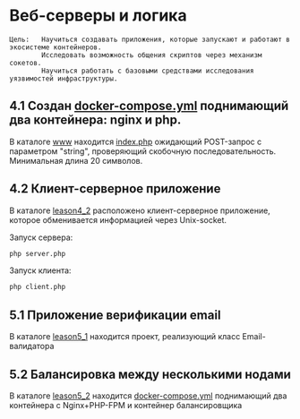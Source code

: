 # Веб-серверы и логика

    Цель:   Научиться создавать приложения, которые запускают и работают в экосистеме контейнеров.
            Исследовать возможность общения скриптов через механизм сокетов.
            Научиться работать с базовыми средствами исследования уязвимостей инфраструктуры.

## 4.1 Создан [docker-compose.yml](/hw2/leason4_1/docker-compose.yml) поднимающий два контейнера: nginx и php. 

В каталоге [www](/hw2/leason4_1/www) находится [index.php](/hw2/leason4_1/www/index.php) ожидающий POST-запрос с параметром "string", проверяющий скобочную последовательность. Минимальная длина 20 символов.

## 4.2 Клиент-серверное приложение

В каталоге [leason4_2](/hw2/leason4_2) расположено клиент-серверное приложение, которое обменивается информацией через Unix-socket.

Запуск сервера:
````bash
php server.php
````

Запуск клиента:
````bash
php client.php
````
 

## 5.1 Приложение верификации email

В каталоге [leason5_1](/hw2/leason5_1) находится проект, реализующий класс Email-валидатора

## 5.2 Балансировка между несколькими нодами

В каталоге [leason5_2](/hw2/leason5_2) находится [docker-compose.yml](/hw2/leason5_2/docker-compose.yml) поднимающий два контейнера с Nginx+PHP-FPM и контейнер балансировщика